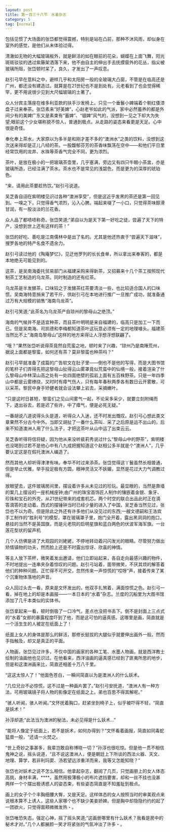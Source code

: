 ```yaml
---
layout: post
title: 第一百三十八节　水着杂志
category: 5
tag: [normal]
---
```


包括见惯了大场面的张岱都觉得震撼，特别是站在凸前，那种不沐风雨，却似身在室外的感觉，是他们从未体验过得。

清澈如无物的大幅玻璃板外，就是鲜活的如在眼前的花朵，蝴蝶在上面飞舞，阳光斑斑驳驳的透过紫藤架洒落下来，他不由自主的伸出手去抚摸窗外的花丛，指尖被玻璃所阻，张岱顿时呆了，良久，才发出了一声叹息。

赵引弓早在意料之中，避样几乎和太阳房一般的全玻璃大凸窗，不管是在临高还是广州，都还没有建造过。就算是在21世纪也不是到处有。元老看到了也会觉得稀罕，更不用说很少见到大尺幅玻璃的土著了。

众人分宾主落座在维多利亚款的扶手沙发椅上。只见一个垂鬟小婢端着个剔红倭漆盘子过来奉茶。张岱素来“好美婢”，心赵老爷如此的气派，家中必然蓄养的都是外间少有的美婢广东又是素束有“蓄婢”、“锢婢”风气的，没想到一见之下却大为失望;眼前这个少女堪称貌不惊人，普通到极点。从走路的姿态来看更是天足。心中很是奇怪。

奉化奉上茶水，大家原以为多半是和刚才差不多的“澳洲水”之类的饮料，没想到这次送来得却是正儿八经的茶。一股馥郁芬芳的茶香味飘荡在空中――和他们平日里经常饮用的龙井、水珠等茶香气完全不同，更为浓烈。

茶叶，是放在极小的一把玻璃茶壶里，几乎塞满，旁边又有四只牛眼小茶盅，亦是玻璃所造，已经注满了茶水。茶水也不是常见的浅碧色，而是更为的深厚的琥珀色。

“来，请用此茶要趁热饮。”赵引弓说道。

吴芝香自诩在紫明楼见识过各种“澳洲享受”，但是这近乎发黑的茶还是第一回见到。一嗅之下，只觉得香气浓烈，沁入心脾。端起来啜了一小口，只觉得茶味醇滑甘润，有一股淡淡的兰花香。

众人品了都啧啧称奇。张岱笑道;“弟自以为是天下第一好吃之徒，尝遍了天下的特产，没想到世上还有这样的茶！”

张岱的好吃、善吃是江南儒林中是出了名的。尤其是他还热衷于“尝遍天下滋味”，搜罗各地的特产名食不遗余力。

赵引弓读过他的《陶庵梦忆》，见迂他罗列的长长食单，所以拿出来奉客的，都是本地绝无可能见到的。

这茶，是吴南海委托贸易部门从福建采购来得新茶，又招募来十几个茶工按照现代制茶工艺制造的乌龙茶。同时制造的还有红茶。

乌龙茶是半发酵茶，口味较之于发酵茶红茶要清淡一些，也比较适合国人的口味惯。吴南海特意捎来了若干斤，供赵引弓在本地进行推广一旦推广成功，就准备通过万有大规模的销售“海南乌龙茶”。

赵引弓笑道;“此茶名为乌龙茶产自琼州的黎母山之绝顶。”

海南的气候并不是适宜种茶，而且茶叶明明是来自福建的，临高只是加工一下而已。但是吴南海、司凯德和李梅都知道茶叶这玩意必须有一定的地理噱头。福建茶当然比不上“海南岛黎母山”这样的地方来得让人浮想浮想联翩了。

“哦？”果然张岱听说得茶竟然自荒蛮之地，顿时来了兴趣，“琼州乃是南陲荒州，据说上面都是黎蛮，如何还有茶？莫非黎蛮也种茶吗？”

赵引弓早就准备了成篇的广告软文在肚子里――倒也不是他的写得，而是大图书馆的笔杆子们弄得先把这黎母山扯得云山雾罩竟似荒蛮中的仙境一般，接着渲染了什么黎母山中林深山高之处有一处四面绝壁的孤岩上面有五百株野茶。只是一年四季山中都是云雾缭绕，又时时有瘴气伤人，只有每年春秋两季各有数日云开雾散，可以采茶。黎民中身手矫健者就会设法攀上岩去，采摘嫩叶。

“只是这时日甚短，黎蛮们之见山间雾气一起，不论采多采少，就要立刻附绳而下，退出谷去，若是迟了些许，中了瘴气，便是必死无疑。”

一番胡说八道说得头头是道，听得众人入迷，还不时发出慨叹。赵引弓心想此类文章果然不分古今中外。当即又胡扯了一番什么茶叫．采了之后原是运不出山的，后来不知道澳洲人用了什么法子，才把这茶叶从山中运了出束云云。

吴芝香听得将信将疑，因为他从来没听裴莉秀说过什么“黎母山中的野茶”，紫明楼也没喝到过若不是他心中有八九成把握知道这个赵相公多半就是个“澳洲人”，几乎要认定这是在假托澳洲人编造了。

然而其他人却听得津津有味。奉华不时过来添茶。张岱觉得这丫鬟虽然长相普通，但是举止优雅，举手投足极有方圆，眼神灵活又不妖媚，显然是花过大力气调教过得。

放眼望去，这件玻璃房间里，摆设着许多从未见过的珍玩。最显眼的，当然是靠墙的案几上摆设的一座机械座钟;由广州的珠宝首饰匠人制作的镶嵌着金银、象牙、珍珠和宝石的外壳，从21世纪带来的成套机芯。两个时空的联合出品此时正在滴答滴答的走动着。西式的摆锤钟当时已经少量的进入了中国，吴芝香当然见过，张岱也不以为奇。但是除此之外还有许多他们从没见过的东西;一艘文德嗣和王洛宾手工制作的“胜利号”的模型，罩在玻璃罩子里，炮门全开着，露出黑洞洞的炮口，悬挂的当然不是英国旗，而是元老院的启明星旗和蓝白两色的伏波军海军旗。一台莲花型状的留声机

几个人仿佛是进了大观园的刘姥姥，不停地转动着闪闪发光的眼睛。尽管努力做出矫情镇物的功夫，然而脸上还是不时露出惊讶、欣喜的神情。

等主人放下茶杯，微笑着发出邀请，他们立即站起来，各自走向最感兴趣的物件，不时地提出一连串夹杂着惊叹的问题。赵引弓站着，面带微笑，不厌其烦的解答着他们的种种问题。正忙得不可开交，忽然传来一声惊慌的“哎呀”声，接着传来了某个沉重物体落地的声音。

众人回过头去一看，原来是文怀发出的，他双手扎煞着，满面惊慌之色。赵引弓一看，掉在地上的却是本画报――一本日本的“水着”杂志。兰度的沉船里为大图书馆添加了几千本类似的实体书。

张岱拿起来一看，顿时倒吸了一口冷气，差点也没把书丢下。倒不是封面上三点式的“水着”女郎的暴露程度吓到了他，而是这可怕的逼真感。这哪里是画，简直就是一个活生生的人被定在纸面上了！

纸面上女人的身体是那么的鲜活，那修长挺拔的大腿似乎就要伸出画外一般。然而手指触及，却又是真正的平面。

人物画，张岱见过许多，不仅中国的画家的各种工笔、水墨人物画，就是西洋教士绘制的油画他也见识过。在他看来，西洋油画的逼真感已经到了匪夷所思的地步，但是和这澳洲画来比，简直还相差十万八千里。

“这这太惊人了！”他面色苍白，一瞬间简直以为是澳洲人的什么妖术。

“几位兄台不必惊慌，这不过是一种画片罢了。”赵引弓安抚道，“澳洲人有一种方法，可用玻璃镜子将人物的影像定在纸面之上。弟也百思不得其解呢。”

“骇人听闻，骇人听闻。”文怀抚着胸口，赶紧坐到椅子上，似乎被吓得不轻，“简直是妖术！”

孙淳却道;“此法当为澳洲的秘法，未必见得是什么妖术…”

“能将人像定于纸面上，若不是妖术，如何办得到？”文怀看着画报，简直如同毒蛇猛兽一般，“还请一火焚之。

“世上奇妙之事甚多，我辈岂敢自称博晓一切？”孙淳也很吃惊。但是他一贯不相信鬼神之说，摇头说道，“且不说这澳洲人，便是朝廷上下所谈的西法火器、天文、地理、算学，若非利玛窦、汤若望远涉重洋而来，我等又怎能知晓？”

张岱也对妖术之说不怎么相信。他拿起杂志，翻阅了几页，只觉画册上的女人体态高挑，身材丰满，****，虽然用极薄极小的布片遮挡要害，却和一丝不挂也没甚两样一个个摆出极诱惑人的姿态束，有些姿态简直是不知羞耻到极点。

画上的女子个个丰胸细腰大臀，又是天足。这样体态的女人按照当时的审美观点来说根本算不上诱人，这些人家哪个也不缺少美妾娇婢。但是胸中却隐隐约约的起了一团欲火，只觉得面颊微微发热・。

张岱唯恐失态，强定心神，摇了摇头笑道;“这画册哪里有什么妖术？我看是房中的秘术才对。”几个人都展颜一笑才将紧张的气氛冲淡了许多・。